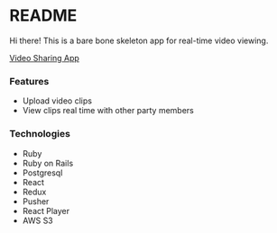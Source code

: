 # README
Hi there! This is a bare bone skeleton app for real-time video viewing.

[Video Sharing App](https://queue-video-share.herokuapp.com/#/) 

### Features
* Upload video clips
* View clips real time with other party members

### Technologies

* Ruby
* Ruby on Rails
* Postgresql
* React
* Redux
* Pusher
* React Player
* AWS S3
